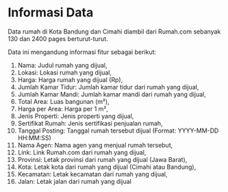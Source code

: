 # Informasi Data
Data rumah di Kota Bandung dan Cimahi diambil dari Rumah.com sebanyak 130 dan 2400 pages berturut-turut.

Data ini mengandung informasi fitur sebagai berikut:
1. Nama: Judul rumah yang dijual,
2. Lokasi: Lokasi rumah yang dijual,
3. Harga: Harga rumah yang dijual (Rp),
4. Jumlah Kamar Tidur: Jumlah kamar tidur dari rumah yang dijual,
5. Jumlah Kamar Mandi: Jumlah kamar mandi dari rumah yang dijual,
6. Total Area: Luas bangunan (m²),
7. Harga per Area: Harga per 1 m²,
8. Jenis Properti: Jenis properti yang dijual,
9. Sertifikat Rumah: Jenis sertifikasi penjualan rumah,
10. Tanggal Posting: Tanggal rumah tersebut dijual (Format: YYYY-MM-DD HH:MM:SS)
11. Nama Agen: Nama agen yang menjual rumah tersebut,
12. Link: Link Rumah.com dari rumah yang dijual,
13. Provinsi: Letak provinsi dari rumah yang dijual (Jawa Barat),
14. Kota: Letak kota dari rumah yang dijual (Cimahi atau Bandung),
15. Kecamatan: Letak kecamatan dari rumah yang dijual,
16. Jalan: Letak jalan dari rumah yang dijual
